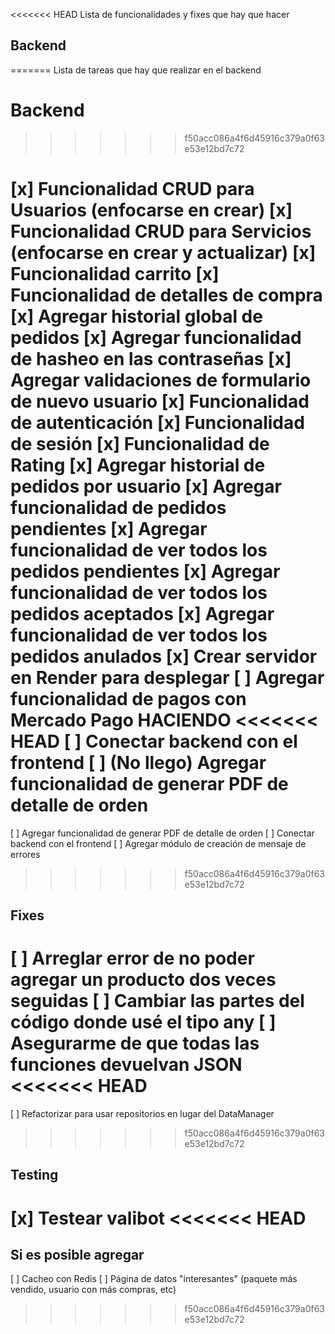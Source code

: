 <<<<<<< HEAD
Lista de funcionalidades y fixes que hay que hacer

## Backend
=======
Lista de tareas que hay que realizar en el backend

# Backend
>>>>>>> f50acc086a4f6d45916c379a0f63e53e12bd7c72

[x] Funcionalidad CRUD para Usuarios (enfocarse en crear)
[x] Funcionalidad CRUD para Servicios (enfocarse en crear y actualizar)
[x] Funcionalidad carrito
[x] Funcionalidad de detalles de compra
[x] Agregar historial global de pedidos
[x] Agregar funcionalidad de hasheo en las contraseñas 
[x] Agregar validaciones de formulario de nuevo usuario
[x] Funcionalidad de autenticación
[x] Funcionalidad de sesión 
[x] Funcionalidad de Rating
[x] Agregar historial de pedidos por usuario
[x] Agregar funcionalidad de pedidos pendientes
[x] Agregar funcionalidad de ver todos los pedidos pendientes 
[x] Agregar funcionalidad de ver todos los pedidos aceptados
[x] Agregar funcionalidad de ver todos los pedidos anulados
[x] Crear servidor en Render para desplegar
[ ] Agregar funcionalidad de pagos con Mercado Pago HACIENDO
<<<<<<< HEAD
[ ] Conectar backend con el frontend
[ ] (No llego) Agregar funcionalidad de generar PDF de detalle de orden
=======
[ ] Agregar funcionalidad de generar PDF de detalle de orden
[ ] Conectar backend con el frontend
[ ] Agregar módulo de creación de mensaje de errores
>>>>>>> f50acc086a4f6d45916c379a0f63e53e12bd7c72

## Fixes

[ ] Arreglar error de no poder agregar un producto dos veces seguidas
[ ] Cambiar las partes del código donde usé el tipo any
[ ] Asegurarme de que todas las funciones devuelvan JSON
<<<<<<< HEAD
=======
[ ] Refactorizar para usar repositorios en lugar del DataManager
>>>>>>> f50acc086a4f6d45916c379a0f63e53e12bd7c72

## Testing

[x] Testear valibot
<<<<<<< HEAD
=======

## Si es posible agregar
[ ] Cacheo con Redis
[ ] Página de datos "interesantes" (paquete más vendido, usuario con más compras, etc)
>>>>>>> f50acc086a4f6d45916c379a0f63e53e12bd7c72
